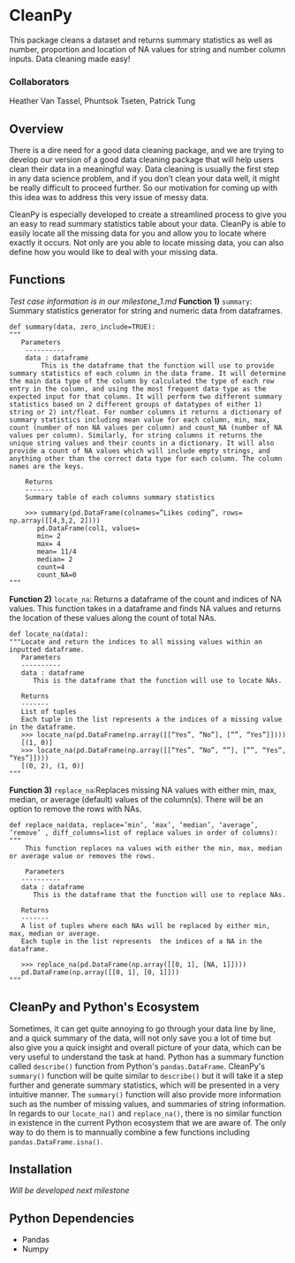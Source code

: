 # CleanPy
This package cleans a dataset and returns summary statistics as well as number, proportion and location of NA values for string and number column inputs. Data cleaning made easy!

### Collaborators
Heather Van Tassel, Phuntsok Tseten, Patrick Tung

## Overview
There is a dire need for a good data cleaning package, and we are trying to develop our version of a good data cleaning package that will help users clean their data in a meaningful way. Data cleaning is usually the first step in any data science problem, and if you don’t clean your data well, it might be really difficult to proceed further. So our motivation for coming up with this idea was to address this very issue of messy data.

CleanPy is especially developed to create a streamlined process to give you an easy to read summary statistics table about your data. CleanPy is able to easily locate all the missing data for you and allow you to locate where exactly it occurs. Not only are you able to locate missing data, you can also define how you would like to deal with your missing data. 

## Functions
*Test case information is in our milestone_1.md*
**Function 1)** `summary`: Summary statistics generator for string and numeric data from dataframes.
```
def summary(data, zero_include=TRUE):
"""
   Parameters
    ----------
    data : dataframe
        This is the dataframe that the function will use to provide summary statistics of each column in the data frame. It will determine the main data type of the column by calculated the type of each row entry in the column, and using the most frequent data type as the expected input for that column. It will perform two different summary statistics based on 2 different groups of datatypes of either 1) string or 2) int/float. For number columns it returns a dictionary of summary statistics including mean value for each column, min, max, count (number of non NA values per column) and count_NA (number of NA values per column). Similarly, for string columns it returns the unique string values and their counts in a dictionary. It will also provide a count of NA values which will include empty strings, and anything other than the correct data type for each column. The column names are the keys.

    Returns
    -------
    Summary table of each columns summary statistics
    
    >>> summary(pd.DataFrame(colnames=”Likes coding”, rows= np.array([[4,3,2, 2])))
       pd.DataFrame(col1, values=
       min= 2
       max= 4
       mean= 11/4
       median= 2
       count=4
       count_NA=0
"""
```

**Function 2)** `locate_na`: Returns a dataframe of the count and indices of NA values.  This function takes in a dataframe and finds NA values and returns the location of these values along the count of total NAs.

```
def locate_na(data):
"""Locate and return the indices to all missing values within an inputted dataframe.
   Parameters
   ----------
   data : dataframe
      This is the dataframe that the function will use to locate NAs.
      
   Returns
   -------
   List of tuples
   Each tuple in the list represents a the indices of a missing value in the dataframe. 
   >>> locate_na(pd.DataFrame(np.array([[“Yes”, “No”], [“”, “Yes”]])))
   [(1, 0)]
   >>> locate_na(pd.DataFrame(np.array([[“Yes”, “No”, “”], [“”, “Yes”, “Yes”]])))
   [(0, 2), (1, 0)]
"""
```

**Function 3)** `replace_na`:Replaces missing NA values with either min, max, median, or average (default) values of the column(s). There will be an option to remove the rows with NAs.

```
def replace_na(data, replace=’min’, ‘max’, ‘median’, ‘average’, ‘remove’ , diff_columns=list of replace values in order of columns):
"""
    This function replaces na values with either the min, max, median or average value or removes the rows.

    Parameters
   ----------
   data : dataframe
      This is the dataframe that the function will use to replace NAs.
      
   Returns
   -------
   A list of tuples where each NAs will be replaced by either min, max, median or average.
   Each tuple in the list represents  the indices of a NA in the dataframe. 
   
   >>> replace_na(pd.DataFrame(np.array([[0, 1], [NA, 1]])))
   pd.DataFrame(np.array([[0, 1], [0, 1]]))
"""
```


## CleanPy and Python's Ecosystem
Sometimes, it can get quite annoying  to go through your data line by line, and a quick summary of the data, will not only save you a lot of time but also give you a quick insight and overall picture of your data, which can be very useful to understand the task at hand. Python has a summary function called  `describe()` function from Python's `pandas.DataFrame`. CleanPy's `summary()` function will be quite similar to `describe()` but it will take it a step further and generate summary statistics, which will be presented in a very intuitive manner. The `summary()` function will also provide more information such as the number of missing values, and summaries of string information. In regards to our `locate_na()` and `replace_na()`, there is no similar function in existence in the current Python ecosystem that we are aware of. The only way to do them is to mannually combine a few functions including `pandas.DataFrame.isna()`.

## Installation
*Will be developed next milestone*

## Python Dependencies
- Pandas
- Numpy

